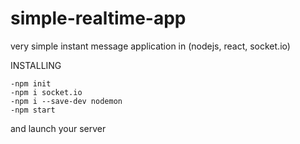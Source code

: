 # simple-realtime-app
very simple instant message application in (nodejs, react, socket.io)

INSTALLING
  
  `-npm init`  
  `-npm i socket.io`  
  `-npm i --save-dev nodemon`  
  `-npm start`  
  
and launch your server 
